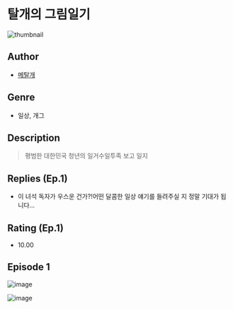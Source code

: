 # 탈개의 그림일기
![thumbnail](https://image-comic.pstatic.net/user_contents_data/challenge_comic/2023/05/25/366121/upload_3702634419982446900_480x623.jpeg)

## Author
- [메탈개](https://comic.naver.com/artistTitle?id=366121)

## Genre
- 일상, 개그

## Description
> 평범한 대한민국 청년의 일거수일투족 보고 일지

## Replies (Ep.1)
- 이 녀석 독자가 우스운 건가?!어떤 달콤한 일상 얘기를 들려주실 지 정말 기대가 됩니다...

## Rating (Ep.1)
- 10.00

## Episode 1
![image](https://image-comic.pstatic.net/user_contents_data/challenge_comic/2023/05/25/366121/upload_3990528358464500019.jpeg)

![image](https://image-comic.pstatic.net/user_contents_data/challenge_comic/2023/05/25/366121/upload_7221015545085452597.jpeg)

